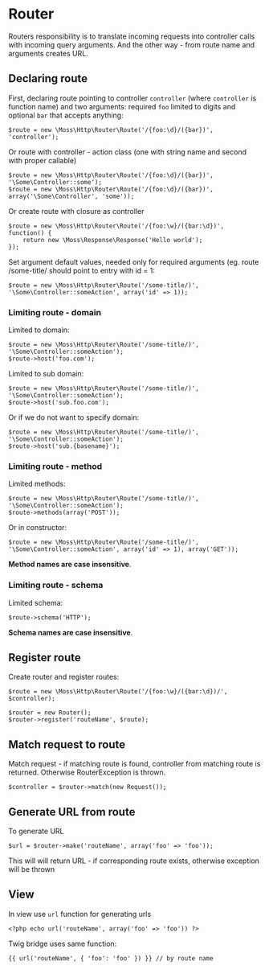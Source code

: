 # Router

Routers responsibility is to translate incoming requests into controller calls with incoming query arguments.
 And the other way - from route name and arguments creates URL.

## Declaring route

First, declaring route pointing to controller `controller` (where `controller` is function name) and two arguments: required `foo` limited to digits and optional `bar` that accepts anything:

	$route = new \Moss\Http\Router\Route('/{foo:\d}/({bar})', 'controller');

Or route with controller - action class (one with string name and second with proper callable)

	$route = new \Moss\Http\Router\Route('/{foo:\d}/({bar})', '\Some\Controller::some');
	$route = new \Moss\Http\Router\Route('/{foo:\d}/({bar})', array('\Some\Controller', 'some'));

Or create route with closure as controller

	$route = new \Moss\Http\Router\Route('/{foo:\w}/({bar:\d})', function() {
		return new \Moss\Response\Response('Hello world');
	});

Set argument default values, needed only for required arguments (eg. route /some-title/ should point to entry with id = 1:

    $route = new \Moss\Http\Router\Route('/some-title/)', '\Some\Controller::someAction', array('id' => 1));

### Limiting route - domain

Limited to domain:

	$route = new \Moss\Http\Router\Route('/some-title/)', '\Some\Controller::someAction');
    $route->host('foo.com');

Limited to sub domain:

	$route = new \Moss\Http\Router\Route('/some-title/)', '\Some\Controller::someAction');
	$route->host('sub.foo.com');

Or if we do not want to specify domain:

	$route = new \Moss\Http\Router\Route('/some-title/)', '\Some\Controller::someAction');
	$route->host('sub.{basename}');

### Limiting route - method

Limited methods:

	$route = new \Moss\Http\Router\Route('/some-title/)', '\Some\Controller::someAction');
    $route->methods(array('POST'));

Or in constructor:

	$route = new \Moss\Http\Router\Route('/some-title/)', '\Some\Controller::someAction', array('id' => 1), array('GET'));

**Method names are case insensitive**.

### Limiting route - schema

Limited schema:

    $route->schema('HTTP');

**Schema names are case insensitive**.

## Register route

Create router and register routes:

	$route = new \Moss\Http\Router\Route('/{foo:\w}/({bar:\d})/', $controller);

	$router = new Router();
	$router->register('routeName', $route);

## Match request to route

Match request - if matching route is found, controller from matching route is returned. Otherwise RouterException is thrown.

	$controller = $router->match(new Request());

## Generate URL from route

To generate URL

	$url = $router->make('routeName', array('foo' => 'foo'));

This will will return URL - if corresponding route exists, otherwise exception will be thrown

## View

In view use `url` function for generating urls

	<?php echo url('routeName', array('foo' => 'foo')) ?>

Twig bridge uses same function:

	{{ url('routeName', { 'foo': 'foo' }) }} // by route name

